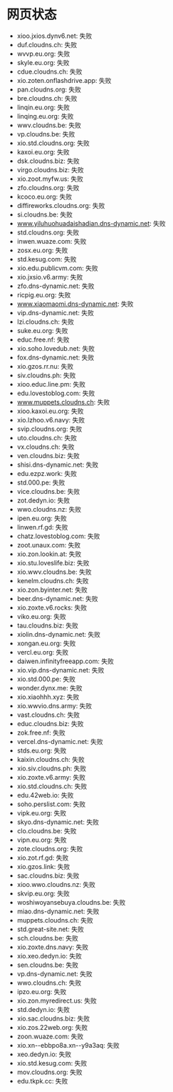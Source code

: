 # 网页状态
- xioo.jxios.dynv6.net: 失败
- duf.cloudns.ch: 失败
- wvvp.eu.org: 失败
- skyle.eu.org: 失败
- cdue.cloudns.ch: 失败
- xio.zoten.onflashdrive.app: 失败
- pan.cloudns.org: 失败
- bre.cloudns.ch: 失败
- linqin.eu.org: 失败
- linqing.eu.org: 失败
- wwv.cloudns.be: 失败
- vp.cloudns.be: 失败
- xio.std.cloudns.org: 失败
- kaxoi.eu.org: 失败
- dsk.cloudns.biz: 失败
- virgo.cloudns.biz: 失败
- xio.zoot.myfw.us: 失败
- zfo.cloudns.org: 失败
- kcoco.eu.org: 失败
- diffireworks.cloudns.org: 失败
- si.cloudns.be: 失败
- www.yiluhuohuadaishadian.dns-dynamic.net: 失败
- std.cloudns.org: 失败
- inwen.wuaze.com: 失败
- zosx.eu.org: 失败
- std.kesug.com: 失败
- xio.edu.publicvm.com: 失败
- xio.jxsio.v6.army: 失败
- zfo.dns-dynamic.net: 失败
- ricpig.eu.org: 失败
- www.xiaomaomi.dns-dynamic.net: 失败
- vip.dns-dynamic.net: 失败
- lzi.cloudns.ch: 失败
- suke.eu.org: 失败
- educ.free.nf: 失败
- xio.soho.lovedub.net: 失败
- fox.dns-dynamic.net: 失败
- xio.gzos.rr.nu: 失败
- siv.cloudns.ph: 失败
- xioo.educ.line.pm: 失败
- edu.lovestoblog.com: 失败
- www.muppets.cloudns.ch: 失败
- xioo.kaxoi.eu.org: 失败
- xio.lzhoo.v6.navy: 失败
- svip.cloudns.org: 失败
- uto.cloudns.ch: 失败
- vx.cloudns.ch: 失败
- ven.cloudns.biz: 失败
- shisi.dns-dynamic.net: 失败
- edu.ezpz.work: 失败
- std.000.pe: 失败
- vice.cloudns.be: 失败
- zot.dedyn.io: 失败
- wwo.cloudns.nz: 失败
- ipen.eu.org: 失败
- linwen.rf.gd: 失败
- chatz.lovestoblog.com: 失败
- zoot.unaux.com: 失败
- xio.zon.lookin.at: 失败
- xio.stu.loveslife.biz: 失败
- xio.wwv.cloudns.be: 失败
- kenelm.cloudns.ch: 失败
- xio.zon.byinter.net: 失败
- beer.dns-dynamic.net: 失败
- xio.zoxte.v6.rocks: 失败
- viko.eu.org: 失败
- tau.cloudns.biz: 失败
- xiolin.dns-dynamic.net: 失败
- xongan.eu.org: 失败
- vercl.eu.org: 失败
- daiwen.infinityfreeapp.com: 失败
- xio.vip.dns-dynamic.net: 失败
- xio.std.000.pe: 失败
- wonder.dynx.me: 失败
- xio.xiaohhh.xyz: 失败
- xio.wwvio.dns.army: 失败
- vast.cloudns.ch: 失败
- educ.cloudns.biz: 失败
- zok.free.nf: 失败
- vercel.dns-dynamic.net: 失败
- stds.eu.org: 失败
- kaixin.cloudns.ch: 失败
- xio.siv.cloudns.ph: 失败
- xio.zoxte.v6.army: 失败
- xio.std.cloudns.ch: 失败
- edu.42web.io: 失败
- soho.perslist.com: 失败
- vipk.eu.org: 失败
- skyo.dns-dynamic.net: 失败
- clo.cloudns.be: 失败
- vipn.eu.org: 失败
- zote.cloudns.org: 失败
- xio.zot.rf.gd: 失败
- xio.gzos.link: 失败
- sac.cloudns.biz: 失败
- xioo.wwo.cloudns.nz: 失败
- skvip.eu.org: 失败
- woshiwoyansebuya.cloudns.be: 失败
- miao.dns-dynamic.net: 失败
- muppets.cloudns.ch: 失败
- std.great-site.net: 失败
- sch.cloudns.be: 失败
- xio.zoxte.dns.navy: 失败
- xio.xeo.dedyn.io: 失败
- sen.cloudns.be: 失败
- vp.dns-dynamic.net: 失败
- wwo.cloudns.ch: 失败
- ipzo.eu.org: 失败
- xio.zon.myredirect.us: 失败
- std.dedyn.io: 失败
- xio.sac.cloudns.biz: 失败
- xio.zos.22web.org: 失败
- zoon.wuaze.com: 失败
- xio.xn--ebbpo8a.xn--y9a3aq: 失败
- xeo.dedyn.io: 失败
- xio.std.kesug.com: 失败
- mov.cloudns.org: 失败
- edu.tkpk.cc: 失败
